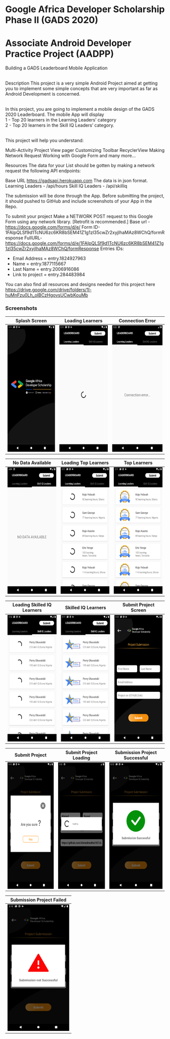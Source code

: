 # Google Africa Developer Scholarship Phase II (GADS 2020)
# Associate Android Developer Practice Project (AADPP)


Building a GADS Leaderboard Mobile Application
<br /><br />

Description
This project is a very simple Android Project aimed at getting you to implement some simple concepts that are very important as far as Android Development is concerned.
<br /><br />

In this project, you are going to implement a mobile design of the GADS 2020 Leaderboard. The mobile App will display <br />
1 - Top 20 learners in the Learning Leaders’ category <br />
2 - Top 20 learners in the Skill IQ Leaders’ category.
<br /><br />

This project will help you understand:

Multi-Activity Project
View pager
Customizing Toolbar
RecyclerView
Making Network Request
Working with Google Form and many more...

Resources
The data for your List should be gotten by making a network request the following API endpoints:

Base URL https://gadsapi.herokuapp.com The data is in json format.
Learning Leaders - /api/hours
Skill IQ Leaders - /api/skilliq


The submission will be done through the App. Before submitting the project, it should pushed to GitHub and include screenshots of your App in the Repo.

To submit your project
Make a NETWORK POST request to this Google Form using any network library. [Retrofit is recommended.]
Base url - https://docs.google.com/forms/d/e/
Form ID-1FAIpQLSf9d1TcNU6zc6KR8bSEM41Z1g1zl35cwZr2xyjIhaMAz8WChQ/formResponse
FullURL- https://docs.google.com/forms/d/e/1FAIpQLSf9d1TcNU6zc6KR8bSEM41Z1g1zl35cwZr2xyjIhaMAz8WChQ/formResponse
Entries IDs:
-	Email Address   = entry.1824927963
-	Name            = entry.1877115667
-	Last Name       = entry.2006916086
-	Link to project = entry.284483984



You can also find all resources and designs needed for this project here
https://drive.google.com/drive/folders/1l-huMnFzu0Lh_olBCzHgovsUCwbKouMb




### Screenshots

| Splash Screen	 | Loading Learners  | Connection Error |
| :-----: | :-: | :-: |
| <img src="screenshots/splash_screen.png" height="400em"/> |  <img src="screenshots/loading_learners_1.png" height="400em"/> | <img src="screenshots/connection_error.png" height="400em"/> |



| No Data Available	 | Loading Top Learners  | Top Learners |
| :-----: | :-: | :-: |
| <img src="screenshots/no_data_available.png" height="400em"/> |  <img src="screenshots/loading_learners_2.png" height="400em"/> | <img src="screenshots/top_learners.png" height="400em"/> |


| Loading Skilled IQ Learners	 | Skilled IQ Learners  | Submit Project Screen |
| :-----: | :-: | :-: |
| <img src="screenshots/loading_learners_3.png" height="400em"/> |  <img src="screenshots/skill_iq_learners.png" height="400em"/> | <img src="screenshots/submit_project_1.png" height="400em"/> |



| Submit Project	 | Submit Project Loading | Submission Project Successful |
| :-----: | :-: | :-: |
| <img src="screenshots/submit_project_2.png" height="400em"/> |  <img src="screenshots/submit_loading.png" height="400em"/> | <img src="screenshots/submission_successful.png" height="400em"/> |



| Submission Project Failed |
| :-----: |
| <img src="screenshots/submission_not_successful.png" height="400em"/> |





